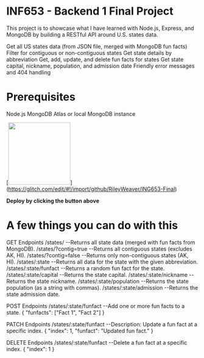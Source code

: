 # INF653 - Backend 1 Final Project

This project is to showcase what I have learned with Node.js, Express, and MongoDB by 
building a RESTful API around U.S. states data.

Get all US states data (from JSON file, merged with MongoDB fun facts)
Filter for contiguous or non-contiguous states
Get state details by abbreviation 
Get, add, update, and delete fun facts for states
Get state capital, nickname, population, and admission date
Friendly error messages and 404 handling

# Prerequisites

Node.js
MongoDB Atlas or local MongoDB instance

[<img src="https://cdn.gomix.com/2bdfb3f8-05ef-4035-a06e-2043962a3a13%2Fremix-button.svg" width="163px" />]
(https://glitch.com/edit/#!/import/github/RileyWeaver/ING653-Final)

**Deploy by clicking the button above**

# A few things you can do with this

GET Endpoints
/states/ --Returns all state data (merged with fun facts from MongoDB).
/states/?contig=true --Returns all contiguous states (excludes AK, HI).
/states/?contig=false --Returns only non-contiguous states (AK, HI).
/states/:state --Returns all data for the state with the given abbreviation.
/states/:state/funfact --Returns a random fun fact for the state.
/states/:state/capital --Returns the state capital.
/states/:state/nickname --Returns the state nickname.
/states/:state/population --Returns the state population (as a string with commas).
/states/:state/admission --Returns the state admission date.

POST Endpoints
/states/:state/funfact --Add one or more fun facts to a state.
  { "funfacts": ["Fact 1", "Fact 2"] }

PATCH Endpoints
/states/:state/funfact --Description: Update a fun fact at a specific index.
  { "index": 1, "funfact": "Updated fun fact." }

DELETE Endpoints
/states/:state/funfact --Delete a fun fact at a specific index.
  { "index": 1 }


